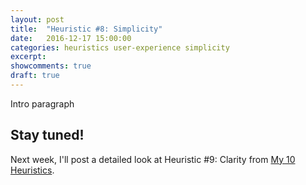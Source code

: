 ```yaml
---
layout: post
title:  "Heuristic #8: Simplicity"
date:   2016-12-17 15:00:00
categories: heuristics user-experience simplicity
excerpt:
showcomments: true
draft: true
---
```


Intro paragraph

## Stay tuned!

Next week, I'll post a detailed look at Heuristic #9: Clarity from [My 10 Heuristics](/heuristics/user-experience/2016/10/07/heuristics-overview.html).
